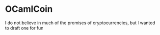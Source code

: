 # OCamlCoin
I do not believe in much of the promises of cryptocurrencies, but I wanted to draft one for fun
